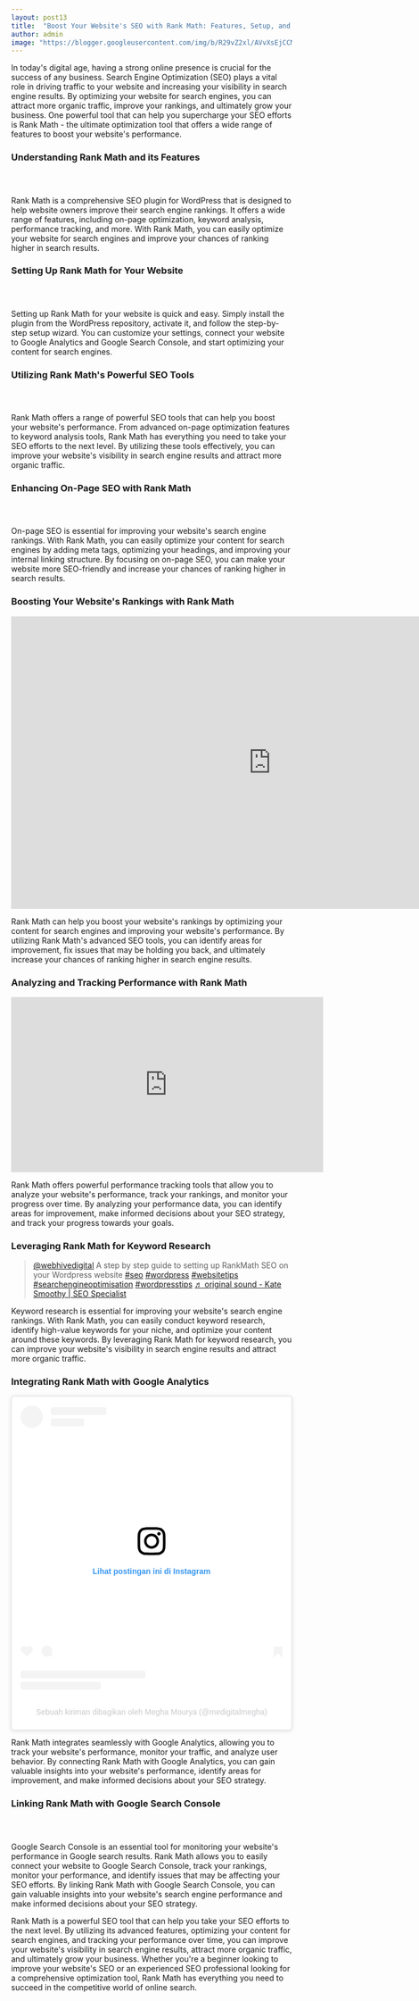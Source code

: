 ```yaml
---
layout: post13
title:  "Boost Your Website's SEO with Rank Math: Features, Setup, and Tools"
author: admin
image: "https://blogger.googleusercontent.com/img/b/R29vZ2xl/AVvXsEjCCM-Qou6XSlSEfL5AiPG7o2BVaUbp8PIJkIqrdjaHAg3e9bna0nUVBeoBt9hmDe4eYWN1vuJlG1nov4wyBkzDcNH9JGF6e9F6mLHBwNy9CZwIN90TsTYitM-yudYO6gBl12rOHAEstMbJkYVKdD67oN_cMxMJ7T8n-DWYLpTuYpcgQ7yOiELK6I031S5g/s1600/20240503_202055.jpg"
---
```







<p>In today's digital age, having a strong online presence is crucial for the success of any business. Search Engine Optimization (SEO) plays a vital role in driving traffic to your website and increasing your visibility in search engine results. By optimizing your website for search engines, you can attract more organic traffic, improve your rankings, and ultimately grow your business. One powerful tool that can help you supercharge your SEO efforts is Rank Math - the ultimate optimization tool that offers a wide range of features to boost your website's performance.</p>
<h3>Understanding Rank Math and its Features</h3>

<div class="separator" style="clear: both;"><a href="https://blogger.googleusercontent.com/img/b/R29vZ2xl/AVvXsEhW_C1tEvV_OJokLWyuiLmtUC4an4dV4lqcNYjhkTcCu49eFrWfsnFkkliiltBIMZpwjzl0KbNrDAMPO3iaUVyMos2I5netTxrNV3CSaK2GS_m50TaR9wlG5glZhEf1myDLpnACHQyZ1b-We5nvE6kDk-OPxqQE8npWw9Rh0smjgdbXRTezf3sL3heB1T7E/s1600/20240503_202119.jpg" style="display: block; padding: 1em 0; text-align: center; "><img alt="" border="0" data-original-height="374" data-original-width="665" src="https://blogger.googleusercontent.com/img/b/R29vZ2xl/AVvXsEhW_C1tEvV_OJokLWyuiLmtUC4an4dV4lqcNYjhkTcCu49eFrWfsnFkkliiltBIMZpwjzl0KbNrDAMPO3iaUVyMos2I5netTxrNV3CSaK2GS_m50TaR9wlG5glZhEf1myDLpnACHQyZ1b-We5nvE6kDk-OPxqQE8npWw9Rh0smjgdbXRTezf3sL3heB1T7E/s1600/20240503_202119.jpg"/></a></div>
<p>Rank Math is a comprehensive SEO plugin for WordPress that is designed to help website owners improve their search engine rankings. It offers a wide range of features, including on-page optimization, keyword analysis, performance tracking, and more. With Rank Math, you can easily optimize your website for search engines and improve your chances of ranking higher in search results.</p>
<h3>Setting Up Rank Math for Your Website</h3>
<div class="separator" style="clear: both;"><a href="https://blogger.googleusercontent.com/img/b/R29vZ2xl/AVvXsEhtPTJYshEi21fFh9hI1Nj-P_1ra-XZVra1OHIcEL3rv4jWN2M4hypMGROMt_t9pAuR012tNZ7j9tCqv0xWegqS8Yr46oWLprIxNIOAzn5s_-EnZkFxLecpKLz3YLuMQB8-tF-6YQc_X1FYPXqmE_DL7qpITP7YvNinR4xtEUJMiThMtd_42QFH9UeSy5ZC/s1600/20240503_202019.png" style="display: block; padding: 1em 0; text-align: center; "><img alt="" border="0" data-original-height="484" data-original-width="861" src="https://blogger.googleusercontent.com/img/b/R29vZ2xl/AVvXsEhtPTJYshEi21fFh9hI1Nj-P_1ra-XZVra1OHIcEL3rv4jWN2M4hypMGROMt_t9pAuR012tNZ7j9tCqv0xWegqS8Yr46oWLprIxNIOAzn5s_-EnZkFxLecpKLz3YLuMQB8-tF-6YQc_X1FYPXqmE_DL7qpITP7YvNinR4xtEUJMiThMtd_42QFH9UeSy5ZC/s1600/20240503_202019.png"/></a></div>
<p>Setting up Rank Math for your website is quick and easy. Simply install the plugin from the WordPress repository, activate it, and follow the step-by-step setup wizard. You can customize your settings, connect your website to Google Analytics and Google Search Console, and start optimizing your content for search engines.</p>
<h3>Utilizing Rank Math's Powerful SEO Tools</h3>
<div class="separator" style="clear: both;"><a href="https://blogger.googleusercontent.com/img/b/R29vZ2xl/AVvXsEjN7X_2zaSORQRqEMw36_Q8g67RinNVGdT4Q2O1xyR-N9Endl4nxg699nhCQwhFVqi196lJT_oSjMxF3DykmP4Y0oW-6geQ_mSMAYRJ64d1yoqPl3aps3YAhbmoV7jI-WfNEair1n9wn3hyphenhyphen9l5uuGGAAMYr2_4C4H3oWZvr56E-Ebiuy0dLp7t3e11ojind/s1600/20240503_201945.png" style="display: block; padding: 1em 0; text-align: center; "><img alt="" border="0" data-original-height="269" data-original-width="478" src="https://blogger.googleusercontent.com/img/b/R29vZ2xl/AVvXsEjN7X_2zaSORQRqEMw36_Q8g67RinNVGdT4Q2O1xyR-N9Endl4nxg699nhCQwhFVqi196lJT_oSjMxF3DykmP4Y0oW-6geQ_mSMAYRJ64d1yoqPl3aps3YAhbmoV7jI-WfNEair1n9wn3hyphenhyphen9l5uuGGAAMYr2_4C4H3oWZvr56E-Ebiuy0dLp7t3e11ojind/s1600/20240503_201945.png"/></a></div>
<p>Rank Math offers a range of powerful SEO tools that can help you boost your website's performance. From advanced on-page optimization features to keyword analysis tools, Rank Math has everything you need to take your SEO efforts to the next level. By utilizing these tools effectively, you can improve your website's visibility in search engine results and attract more organic traffic.</p>
<h3>Enhancing On-Page SEO with Rank Math</h3>

<div class="separator" style="clear: both;"><a href="https://blogger.googleusercontent.com/img/b/R29vZ2xl/AVvXsEhEGltZcXMu0jq6IpK23KNq7UaCrXN5ehWD6ZbFfTInQbmqefBThojQbOuSHhZtLpsw9SxeyGzfg_G_4X8UluE8wXMwj-0_EEYVqydTOORcPKWcvs28U9UtJbM5uGLv81OH-OP09obWLjH2WFgfukF7ifZIDkgTA8h9GSoUHc_erxBQgteP6DfvIWGp5hTN/s1600/20240503_201857.jpg" style="display: block; padding: 1em 0; text-align: center; "><img alt="" border="0" data-original-height="312" data-original-width="554" src="https://blogger.googleusercontent.com/img/b/R29vZ2xl/AVvXsEhEGltZcXMu0jq6IpK23KNq7UaCrXN5ehWD6ZbFfTInQbmqefBThojQbOuSHhZtLpsw9SxeyGzfg_G_4X8UluE8wXMwj-0_EEYVqydTOORcPKWcvs28U9UtJbM5uGLv81OH-OP09obWLjH2WFgfukF7ifZIDkgTA8h9GSoUHc_erxBQgteP6DfvIWGp5hTN/s1600/20240503_201857.jpg"/></a></div>
<p>On-page SEO is essential for improving your website's search engine rankings. With Rank Math, you can easily optimize your content for search engines by adding meta tags, optimizing your headings, and improving your internal linking structure. By focusing on on-page SEO, you can make your website more SEO-friendly and increase your chances of ranking higher in search results.</p>
<h3>Boosting Your Website's Rankings with Rank Math</h3>
<iframe width="932" height="524" src="https://www.youtube.com/embed/1P653uq0yJE" title="Rank Math SEO Plugin: Full Tutorial, Pro-Tips &amp; Secrets" frameborder="0" allow="accelerometer; autoplay; clipboard-write; encrypted-media; gyroscope; picture-in-picture; web-share" referrerpolicy="strict-origin-when-cross-origin" allowfullscreen></iframe>
<p>Rank Math can help you boost your website's rankings by optimizing your content for search engines and improving your website's performance. By utilizing Rank Math's advanced SEO tools, you can identify areas for improvement, fix issues that may be holding you back, and ultimately increase your chances of ranking higher in search engine results.</p>
<h3>Analyzing and Tracking Performance with Rank Math</h3>
<iframe src="https://www.facebook.com/plugins/video.php?height=314&href=https%3A%2F%2Fweb.facebook.com%2Ftraffictail%2Fvideos%2F589096319426004%2F&show_text=false&width=560&t=0" width="560" height="314" style="border:none;overflow:hidden" scrolling="no" frameborder="0" allowfullscreen="true" allow="autoplay; clipboard-write; encrypted-media; picture-in-picture; web-share" allowFullScreen="true"></iframe>

<p>Rank Math offers powerful performance tracking tools that allow you to analyze your website's performance, track your rankings, and monitor your progress over time. By analyzing your performance data, you can identify areas for improvement, make informed decisions about your SEO strategy, and track your progress towards your goals.</p>
<h3>Leveraging Rank Math for Keyword Research</h3>
<blockquote class="tiktok-embed" cite="https://www.tiktok.com/@webhivedigital/video/7122102457408195845" data-video-id="7122102457408195845" style="max-width: 605px;min-width: 325px;" > <section> <a target="_blank" title="@webhivedigital" href="https://www.tiktok.com/@webhivedigital?refer=embed">@webhivedigital</a> A step by step guide to setting up RankMath SEO on your Wordpress website <a title="seo" target="_blank" href="https://www.tiktok.com/tag/seo?refer=embed">#seo</a> <a title="wordpress" target="_blank" href="https://www.tiktok.com/tag/wordpress?refer=embed">#wordpress</a> <a title="websitetips" target="_blank" href="https://www.tiktok.com/tag/websitetips?refer=embed">#websitetips</a> <a title="searchengineoptimisation" target="_blank" href="https://www.tiktok.com/tag/searchengineoptimisation?refer=embed">#searchengineoptimisation</a> <a title="wordpresstips" target="_blank" href="https://www.tiktok.com/tag/wordpresstips?refer=embed">#wordpresstips</a> <a target="_blank" title="♬ original sound - Kate Smoothy | SEO Specialist" href="https://www.tiktok.com/music/original-sound-7122102458645482246?refer=embed">♬ original sound - Kate Smoothy | SEO Specialist</a> </section> </blockquote> <script async src="https://www.tiktok.com/embed.js"></script>
<p>Keyword research is essential for improving your website's search engine rankings. With Rank Math, you can easily conduct keyword research, identify high-value keywords for your niche, and optimize your content around these keywords. By leveraging Rank Math for keyword research, you can improve your website's visibility in search engine results and attract more organic traffic.</p>
<h3>Integrating Rank Math with Google Analytics</h3>
<blockquote class="instagram-media" data-instgrm-captioned data-instgrm-permalink="https://www.instagram.com/reel/C4lDoisCWiJ/?utm_source=ig_embed&amp;utm_campaign=loading" data-instgrm-version="14" style=" background:#FFF; border:0; border-radius:3px; box-shadow:0 0 1px 0 rgba(0,0,0,0.5),0 1px 10px 0 rgba(0,0,0,0.15); margin: 1px; max-width:540px; min-width:326px; padding:0; width:99.375%; width:-webkit-calc(100% - 2px); width:calc(100% - 2px);"><div style="padding:16px;"> <a href="https://www.instagram.com/reel/C4lDoisCWiJ/?utm_source=ig_embed&amp;utm_campaign=loading" style=" background:#FFFFFF; line-height:0; padding:0 0; text-align:center; text-decoration:none; width:100%;" target="_blank"> <div style=" display: flex; flex-direction: row; align-items: center;"> <div style="background-color: #F4F4F4; border-radius: 50%; flex-grow: 0; height: 40px; margin-right: 14px; width: 40px;"></div> <div style="display: flex; flex-direction: column; flex-grow: 1; justify-content: center;"> <div style=" background-color: #F4F4F4; border-radius: 4px; flex-grow: 0; height: 14px; margin-bottom: 6px; width: 100px;"></div> <div style=" background-color: #F4F4F4; border-radius: 4px; flex-grow: 0; height: 14px; width: 60px;"></div></div></div><div style="padding: 19% 0;"></div> <div style="display:block; height:50px; margin:0 auto 12px; width:50px;"><svg width="50px" height="50px" viewBox="0 0 60 60" version="1.1" xmlns="https://www.w3.org/2000/svg" xmlns:xlink="https://www.w3.org/1999/xlink"><g stroke="none" stroke-width="1" fill="none" fill-rule="evenodd"><g transform="translate(-511.000000, -20.000000)" fill="#000000"><g><path d="M556.869,30.41 C554.814,30.41 553.148,32.076 553.148,34.131 C553.148,36.186 554.814,37.852 556.869,37.852 C558.924,37.852 560.59,36.186 560.59,34.131 C560.59,32.076 558.924,30.41 556.869,30.41 M541,60.657 C535.114,60.657 530.342,55.887 530.342,50 C530.342,44.114 535.114,39.342 541,39.342 C546.887,39.342 551.658,44.114 551.658,50 C551.658,55.887 546.887,60.657 541,60.657 M541,33.886 C532.1,33.886 524.886,41.1 524.886,50 C524.886,58.899 532.1,66.113 541,66.113 C549.9,66.113 557.115,58.899 557.115,50 C557.115,41.1 549.9,33.886 541,33.886 M565.378,62.101 C565.244,65.022 564.756,66.606 564.346,67.663 C563.803,69.06 563.154,70.057 562.106,71.106 C561.058,72.155 560.06,72.803 558.662,73.347 C557.607,73.757 556.021,74.244 553.102,74.378 C549.944,74.521 548.997,74.552 541,74.552 C533.003,74.552 532.056,74.521 528.898,74.378 C525.979,74.244 524.393,73.757 523.338,73.347 C521.94,72.803 520.942,72.155 519.894,71.106 C518.846,70.057 518.197,69.06 517.654,67.663 C517.244,66.606 516.755,65.022 516.623,62.101 C516.479,58.943 516.448,57.996 516.448,50 C516.448,42.003 516.479,41.056 516.623,37.899 C516.755,34.978 517.244,33.391 517.654,32.338 C518.197,30.938 518.846,29.942 519.894,28.894 C520.942,27.846 521.94,27.196 523.338,26.654 C524.393,26.244 525.979,25.756 528.898,25.623 C532.057,25.479 533.004,25.448 541,25.448 C548.997,25.448 549.943,25.479 553.102,25.623 C556.021,25.756 557.607,26.244 558.662,26.654 C560.06,27.196 561.058,27.846 562.106,28.894 C563.154,29.942 563.803,30.938 564.346,32.338 C564.756,33.391 565.244,34.978 565.378,37.899 C565.522,41.056 565.552,42.003 565.552,50 C565.552,57.996 565.522,58.943 565.378,62.101 M570.82,37.631 C570.674,34.438 570.167,32.258 569.425,30.349 C568.659,28.377 567.633,26.702 565.965,25.035 C564.297,23.368 562.623,22.342 560.652,21.575 C558.743,20.834 556.562,20.326 553.369,20.18 C550.169,20.033 549.148,20 541,20 C532.853,20 531.831,20.033 528.631,20.18 C525.438,20.326 523.257,20.834 521.349,21.575 C519.376,22.342 517.703,23.368 516.035,25.035 C514.368,26.702 513.342,28.377 512.574,30.349 C511.834,32.258 511.326,34.438 511.181,37.631 C511.035,40.831 511,41.851 511,50 C511,58.147 511.035,59.17 511.181,62.369 C511.326,65.562 511.834,67.743 512.574,69.651 C513.342,71.625 514.368,73.296 516.035,74.965 C517.703,76.634 519.376,77.658 521.349,78.425 C523.257,79.167 525.438,79.673 528.631,79.82 C531.831,79.965 532.853,80.001 541,80.001 C549.148,80.001 550.169,79.965 553.369,79.82 C556.562,79.673 558.743,79.167 560.652,78.425 C562.623,77.658 564.297,76.634 565.965,74.965 C567.633,73.296 568.659,71.625 569.425,69.651 C570.167,67.743 570.674,65.562 570.82,62.369 C570.966,59.17 571,58.147 571,50 C571,41.851 570.966,40.831 570.82,37.631"></path></g></g></g></svg></div><div style="padding-top: 8px;"> <div style=" color:#3897f0; font-family:Arial,sans-serif; font-size:14px; font-style:normal; font-weight:550; line-height:18px;">Lihat postingan ini di Instagram</div></div><div style="padding: 12.5% 0;"></div> <div style="display: flex; flex-direction: row; margin-bottom: 14px; align-items: center;"><div> <div style="background-color: #F4F4F4; border-radius: 50%; height: 12.5px; width: 12.5px; transform: translateX(0px) translateY(7px);"></div> <div style="background-color: #F4F4F4; height: 12.5px; transform: rotate(-45deg) translateX(3px) translateY(1px); width: 12.5px; flex-grow: 0; margin-right: 14px; margin-left: 2px;"></div> <div style="background-color: #F4F4F4; border-radius: 50%; height: 12.5px; width: 12.5px; transform: translateX(9px) translateY(-18px);"></div></div><div style="margin-left: 8px;"> <div style=" background-color: #F4F4F4; border-radius: 50%; flex-grow: 0; height: 20px; width: 20px;"></div> <div style=" width: 0; height: 0; border-top: 2px solid transparent; border-left: 6px solid #f4f4f4; border-bottom: 2px solid transparent; transform: translateX(16px) translateY(-4px) rotate(30deg)"></div></div><div style="margin-left: auto;"> <div style=" width: 0px; border-top: 8px solid #F4F4F4; border-right: 8px solid transparent; transform: translateY(16px);"></div> <div style=" background-color: #F4F4F4; flex-grow: 0; height: 12px; width: 16px; transform: translateY(-4px);"></div> <div style=" width: 0; height: 0; border-top: 8px solid #F4F4F4; border-left: 8px solid transparent; transform: translateY(-4px) translateX(8px);"></div></div></div> <div style="display: flex; flex-direction: column; flex-grow: 1; justify-content: center; margin-bottom: 24px;"> <div style=" background-color: #F4F4F4; border-radius: 4px; flex-grow: 0; height: 14px; margin-bottom: 6px; width: 224px;"></div> <div style=" background-color: #F4F4F4; border-radius: 4px; flex-grow: 0; height: 14px; width: 144px;"></div></div></a><p style=" color:#c9c8cd; font-family:Arial,sans-serif; font-size:14px; line-height:17px; margin-bottom:0; margin-top:8px; overflow:hidden; padding:8px 0 7px; text-align:center; text-overflow:ellipsis; white-space:nowrap;"><a href="https://www.instagram.com/reel/C4lDoisCWiJ/?utm_source=ig_embed&amp;utm_campaign=loading" style=" color:#c9c8cd; font-family:Arial,sans-serif; font-size:14px; font-style:normal; font-weight:normal; line-height:17px; text-decoration:none;" target="_blank">Sebuah kiriman dibagikan oleh Megha Mourya (@medigitalmegha)</a></p></div></blockquote> <script async src="//www.instagram.com/embed.js"></script>
<p>Rank Math integrates seamlessly with Google Analytics, allowing you to track your website's performance, monitor your traffic, and analyze user behavior. By connecting Rank Math with Google Analytics, you can gain valuable insights into your website's performance, identify areas for improvement, and make informed decisions about your SEO strategy.</p>
<h3>Linking Rank Math with Google Search Console</h3>
<div class="separator" style="clear: both;"><a href="https://blogger.googleusercontent.com/img/b/R29vZ2xl/AVvXsEhHyMNmTBak1JnhgidB3S6rOcsCiRmSLRqstO514Dtkvm_8nEYgRrpia2l7iE3XI3_BqLbi042-cn9LYBXJL7caPazWP-ESYUFBx82Ug7xYTs0STeTmCfd2cKnqy3uWwfABEq7A_QwCb9AIxiN6MkG2-qmSdSRi4QPEipuUFxd8spnMzCm7wxd5qELOiwWR/s1600/seo-analyzer.gif" style="display: block; padding: 1em 0; text-align: center; "><img alt="" border="0" data-original-height="634" data-original-width="1438" src="https://blogger.googleusercontent.com/img/b/R29vZ2xl/AVvXsEhHyMNmTBak1JnhgidB3S6rOcsCiRmSLRqstO514Dtkvm_8nEYgRrpia2l7iE3XI3_BqLbi042-cn9LYBXJL7caPazWP-ESYUFBx82Ug7xYTs0STeTmCfd2cKnqy3uWwfABEq7A_QwCb9AIxiN6MkG2-qmSdSRi4QPEipuUFxd8spnMzCm7wxd5qELOiwWR/s1600/seo-analyzer.gif"/></a></div>
<p>Google Search Console is an essential tool for monitoring your website's performance in Google search results. Rank Math allows you to easily connect your website to Google Search Console, track your rankings, monitor your performance, and identify issues that may be affecting your SEO efforts. By linking Rank Math with Google Search Console, you can gain valuable insights into your website's search engine performance and make informed decisions about your SEO strategy.</p>
<p>Rank Math is a powerful SEO tool that can help you take your SEO efforts to the next level. By utilizing its advanced features, optimizing your content for search engines, and tracking your performance over time, you can improve your website's visibility in search engine results, attract more organic traffic, and ultimately grow your business. Whether you're a beginner looking to improve your website's SEO or an experienced SEO professional looking for a comprehensive optimization tool, Rank Math has everything you need to succeed in the competitive world of online search.</p>









